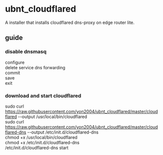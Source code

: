 # ubnt_cloudflared
A installer that installs cloudflared dns-proxy on edge router lite.

## guide
### disable dnsmasq
  configure  
  delete service dns forwarding  
  commit  
  save  
  exit  

### download and start cloudflared
  sudo curl https://raw.githubusercontent.com/yon2004/ubnt_cloudflared/master/cloudflared --output /usr/local/bin/cloudflared  
  sudo curl https://raw.githubusercontent.com/yon2004/ubnt_cloudflared/master/cloudflared-dns --output /etc/init.d/cloudflared-dns  
  chmod +x /usr/local/bin/cloudflared  
  chmod +x /etc/init.d/cloudflared-dns  
  /etc/init.d/cloudflared-dns start  
